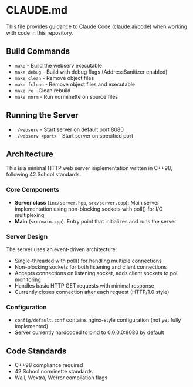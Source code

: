 # CLAUDE.md

This file provides guidance to Claude Code (claude.ai/code) when working with code in this repository.

## Build Commands

- `make` - Build the webserv executable
- `make debug` - Build with debug flags (AddressSanitizer enabled)
- `make clean` - Remove object files
- `make fclean` - Remove object files and executable
- `make re` - Clean rebuild
- `make norm` - Run norminette on source files

## Running the Server

- `./webserv` - Start server on default port 8080
- `./webserv <port>` - Start server on specified port

## Architecture

This is a minimal HTTP web server implementation written in C++98, following 42 School standards.

### Core Components

- **Server class** (`inc/server.hpp`, `src/server.cpp`): Main server implementation using non-blocking sockets with poll() for I/O multiplexing
- **Main** (`src/main.cpp`): Entry point that initializes and runs the server

### Server Design

The server uses an event-driven architecture:
- Single-threaded with poll() for handling multiple connections
- Non-blocking sockets for both listening and client connections  
- Accepts connections on listening socket, adds client sockets to poll monitoring
- Handles basic HTTP GET requests with minimal response
- Currently closes connection after each request (HTTP/1.0 style)

### Configuration

- `config/default.conf` contains nginx-style configuration (not yet fully implemented)
- Server currently hardcoded to bind to 0.0.0.0:8080 by default

## Code Standards

- C++98 compliance required
- 42 School norminette standards
- Wall, Wextra, Werror compilation flags